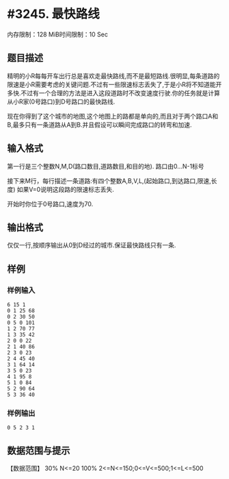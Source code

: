 # #3245. 最快路线

内存限制：128 MiB时间限制：10 Sec

## 题目描述

精明的小R每每开车出行总是喜欢走最快路线,而不是最短路线.很明显,每条道路的限速是小R需要考虑的关键问题.不过有一些限速标志丢失了,于是小R将不知道能开多快.不过有一个合理的方法是进入这段道路时不改变速度行驶.你的任务就是计算从小R家(0号路口)到D号路口的最快路线.

现在你得到了这个城市的地图,这个地图上的路都是单向的,而且对于两个路口A和B,最多只有一条道路从A到B.并且假设可以瞬间完成路口的转弯和加速.

## 输入格式

第一行是三个整数N,M,D(路口数目,道路数目,和目的地). 路口由0...N-1标号

接下来M行，每行描述一条道路:有四个整数A,B,V,L,(起始路口,到达路口,限速,长度) 如果V=0说明这段路的限速标志丢失.

开始时你位于0号路口,速度为70.

## 输出格式

 

仅仅一行,按顺序输出从0到D经过的城市.保证最快路线只有一条.

## 样例

### 样例输入

    
    6 15 1
    0 1 25 68
    0 2 30 50
    0 5 0 101
    1 2 70 77
    1 3 35 42
    2 0 0 22
    2 1 40 86
    2 3 0 23
    2 4 45 40
    3 1 64 14
    3 5 0 23
    4 1 95 8
    5 1 0 84
    5 2 90 64
    5 3 36 40
    
    

### 样例输出

    
    0 5 2 3 1
    
    

## 数据范围与提示

【数据范围】
30% N<=20
100% 2<=N<=150;0<=V<=500;1<=L<=500
